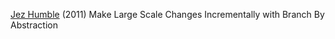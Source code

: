 
[Jez Humble](https://continuousdelivery.com/2011/05/make-large-scale-changes-incrementally-with-branch-by-abstraction/)
(2011) Make Large Scale Changes Incrementally with Branch By Abstraction

